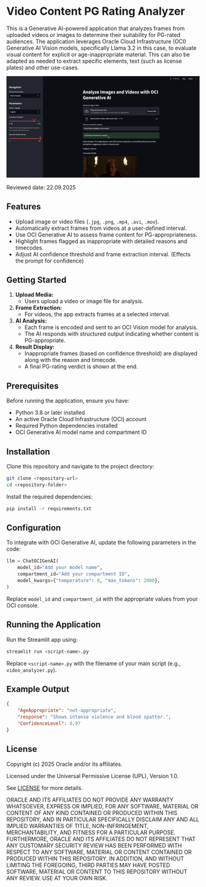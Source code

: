 # Video Content PG Rating Analyzer

This is a Generative AI-powered application that analyzes frames from uploaded videos or images to determine their suitability for PG-rated audiences. The application leverages Oracle Cloud Infrastructure (OCI) Generative AI Vision models, specifically Llama 3.2 in this case, to evaluate visual content for explicit or age-inappropriate material. This can also be adapted as needed to extract specific elements, text (such as license plates) and other use-cases.

<img src="./image.png">
</img>

Reviewed date: 22.09.2025

## Features
- Upload image or video files (`.jpg`, `.png`, `.mp4`, `.avi`, `.mov`).
- Automatically extract frames from videos at a user-defined interval.
- Use OCI Generative AI to assess frame content for PG-appropriateness.
- Highlight frames flagged as inappropriate with detailed reasons and timecodes.
- Adjust AI confidence threshold and frame extraction interval. (Effects the prompt for confidence)

## Getting Started
1. **Upload Media:**
   - Users upload a video or image file for analysis.
2. **Frame Extraction:**
   - For videos, the app extracts frames at a selected interval.
3. **AI Analysis:**
   - Each frame is encoded and sent to an OCI Vision model for analysis.
   - The AI responds with structured output indicating whether content is PG-appropriate.
4. **Result Display:**
   - Inappropriate frames (based on confidence threshold) are displayed along with the reason and timecode.
   - A final PG-rating verdict is shown at the end.

## Prerequisites
Before running the application, ensure you have:
- Python 3.8 or later installed
- An active Oracle Cloud Infrastructure (OCI) account
- Required Python dependencies installed
- OCI Generative AI model name and compartment ID

## Installation
Clone this repository and navigate to the project directory:
```bash
git clone <repository-url>
cd <repository-folder>
```

Install the required dependencies:
```bash
pip install -r requirements.txt
```

## Configuration
To integrate with OCI Generative AI, update the following parameters in the code:
```python
llm = ChatOCIGenAI(
    model_id="Add your model name",
    compartment_id="Add your compartment ID",
    model_kwargs={"temperature": 0, "max_tokens": 2000},
)
```

Replace `model_id` and `compartment_id` with the appropriate values from your OCI console.

## Running the Application
Run the Streamlit app using:
```bash
streamlit run <script-name>.py
```

Replace `<script-name>.py` with the filename of your main script (e.g., `video_analyzer.py`).

## Example Output
```json
{
    "AgeAppropriate": "not-appropriate",
    "response": "Shows intense violence and blood spatter.",
    "ConfidenceLevel": 0.97
}
```

## License
Copyright (c) 2025 Oracle and/or its affiliates.

Licensed under the Universal Permissive License (UPL), Version 1.0.

See [LICENSE](LICENSE.txt) for more details.

ORACLE AND ITS AFFILIATES DO NOT PROVIDE ANY WARRANTY WHATSOEVER, EXPRESS OR IMPLIED, FOR ANY SOFTWARE, MATERIAL OR CONTENT OF ANY KIND CONTAINED OR PRODUCED WITHIN THIS REPOSITORY, AND IN PARTICULAR SPECIFICALLY DISCLAIM ANY AND ALL IMPLIED WARRANTIES OF TITLE, NON-INFRINGEMENT, MERCHANTABILITY, AND FITNESS FOR A PARTICULAR PURPOSE.  FURTHERMORE, ORACLE AND ITS AFFILIATES DO NOT REPRESENT THAT ANY CUSTOMARY SECURITY REVIEW HAS BEEN PERFORMED WITH RESPECT TO ANY SOFTWARE, MATERIAL OR CONTENT CONTAINED OR PRODUCED WITHIN THIS REPOSITORY. IN ADDITION, AND WITHOUT LIMITING THE FOREGOING, THIRD PARTIES MAY HAVE POSTED SOFTWARE, MATERIAL OR CONTENT TO THIS REPOSITORY WITHOUT ANY REVIEW. USE AT YOUR OWN RISK. 
